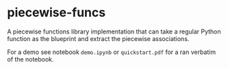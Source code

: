# piecewise-funcs
A piecewise functions library implementation that can take a regular Python function as the blueprint and
extract the piecewise associations.

For a demo see notebook  `demo.ipynb` or `quickstart.pdf` for a ran verbatim of the notebook.

